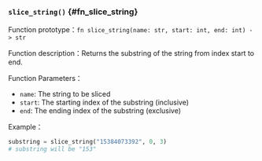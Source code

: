 ### `slice_string()` {#fn_slice_string}

Function prototype：`fn slice_string(name: str, start: int, end: int) -> str`

Function description：Returns the substring of the string from index start to end.

Function Parameters：

- `name`: The string to be sliced
- `start`: The starting index of the substring (inclusive)
- `end`: The ending index of the substring (exclusive)

Example：

```python
substring = slice_string("15384073392", 0, 3)
# substring will be "153"
```